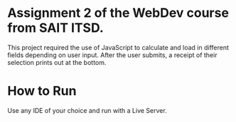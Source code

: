 # Assignment 2 of the WebDev course from SAIT ITSD.
This project required the use of JavaScript to calculate and load in different fields depending on user input.
After the user submits, a receipt of their selection prints out at the bottom.

# How to Run
Use any IDE of your choice and run with a Live Server.
